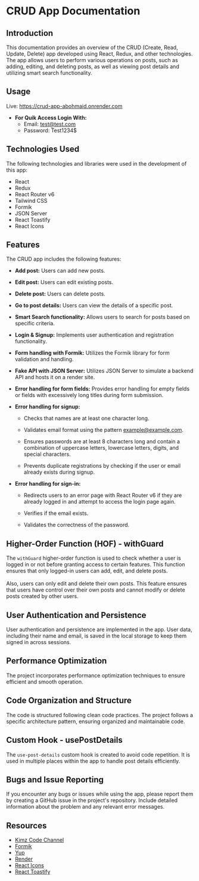 # CRUD App Documentation

## Introduction

This documentation provides an overview of the CRUD (Create, Read, Update, Delete) app developed using React, Redux, and other technologies. The app allows users to perform various operations on posts, such as adding, editing, and deleting posts, as well as viewing post details and utilizing smart search functionality.

## Usage
Live: https://crud-app-abohmaid.onrender.com

- **For Quik Access Login With:**
  - Email: test@test.com
  - Password: Test1234$

## Technologies Used

The following technologies and libraries were used in the development of this app:

- React
- Redux
- React Router v6
- Tailwind CSS
- Formik
- JSON Server
- React Toastify
- React Icons

## Features

The CRUD app includes the following features:

- **Add post:** Users can add new posts.
  
- **Edit post:** Users can edit existing posts.
  
- **Delete post:** Users can delete posts.
  
- **Go to post details:** Users can view the details of a specific post.
  
- **Smart Search functionality:** Allows users to search for posts based on specific criteria.
  
- **Login & Signup:** Implements user authentication and registration functionality.
  
- **Form handling with Formik:** Utilizes the Formik library for form validation and handling.
  
- **Fake API with JSON Server:** Utilizes JSON Server to simulate a backend API and hosts it on a render site.
  
- **Error handling for form fields:** Provides error handling for empty fields or fields with excessively long titles during form submission.
  
- **Error handling for signup:**
  - Checks that names are at least one character long.
    
  - Validates email format using the pattern example@example.com.
    
  - Ensures passwords are at least 8 characters long and contain a combination of uppercase letters, lowercase letters, digits, and special characters.
    
  - Prevents duplicate registrations by checking if the user or email already exists during signup.
    
- **Error handling for sign-in:**
  - Redirects users to an error page with React Router v6 if they are already logged in and attempt to access the login page again.
    
  - Verifies if the email exists.
    
  - Validates the correctness of the password.

## Higher-Order Function (HOF) - withGuard

The `withGuard` higher-order function is used to check whether a user is logged in or not before granting access to certain features. This function ensures that only logged-in users can add, edit, and delete posts.
<br><br>
Also, users can only edit and delete their own posts. This feature ensures that users have control over their own posts and cannot modify or delete posts created by other users.

## User Authentication and Persistence

User authentication and persistence are implemented in the app. User data, including their name and email, is saved in the local storage to keep them signed in across sessions.

## Performance Optimization

The project incorporates performance optimization techniques to ensure efficient and smooth operation.

## Code Organization and Structure

The code is structured following clean code practices. The project follows a specific architecture pattern, ensuring organized and maintainable code.

## Custom Hook - usePostDetails

The `use-post-details` custom hook is created to avoid code repetition. It is used in multiple places within the app to handle post details efficiently.

## Bugs and Issue Reporting

If you encounter any bugs or issues while using the app, please report them by creating a GitHub issue in the project's repository. Include detailed information about the problem and any relevant error messages.

## Resources
- [Kimz Code Channel](https://www.youtube.com/@kimzcodes)
- [Formik](https://formik.org/)
- [Yup](https://github.com/jquense/yup)
- [Render](https://render.com/)
- [React Icons](https://react-icons.github.io/react-icons/)
- [React Toastify](https://www.npmjs.com/package/react-toastify)
